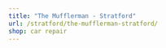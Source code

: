 ```yaml
---
title: "The Mufflerman - Stratford"
url: /stratford/the-mufflerman-stratford/
shop: car repair
---
```

